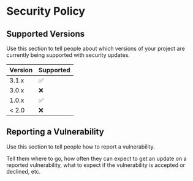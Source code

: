 # Security Policy

## Supported Versions

Use this section to tell people about which versions of your project are
currently being supported with security updates.

| Version | Supported          |
| ------- | ------------------ |
| 3.1.x   | :white_check_mark: |
| 3.0.x   | :x:                |
| 1.0.x   | :white_check_mark: |
| < 2.0   | :x:                |

## Reporting a Vulnerability

Use this section to tell people how to report a vulnerability.

Tell them where to go, how often they can expect to get an update on a
reported vulnerability, what to expect if the vulnerability is accepted or
declined, etc.
